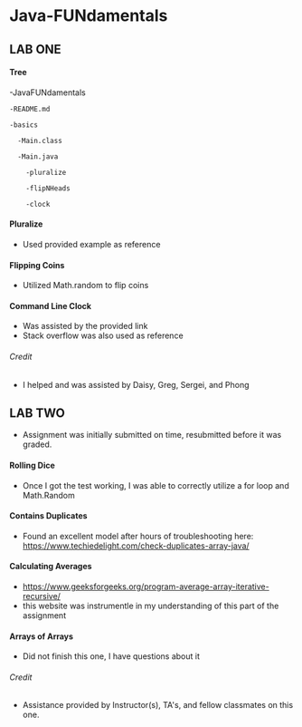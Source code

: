 # Java-FUNdamentals

## LAB ONE

#### Tree
-JavaFUNdamentals


    -README.md

    -basics

      -Main.class

      -Main.java

        -pluralize

        -flipNHeads
      
        -clock


#### Pluralize
- Used provided example as reference

#### Flipping Coins
- Utilized Math.random to flip coins

#### Command Line Clock
- Was assisted by the provided link
- Stack overflow was also used as reference

###### Credit
- I helped and was assisted by Daisy, Greg, Sergei, and Phong

## LAB TWO
- Assignment was initially submitted on time, resubmitted before it was graded.

#### Rolling Dice
- Once I got the test working, I was able to correctly utilize a for loop and Math.Random

#### Contains Duplicates
- Found an excellent model after hours of troubleshooting here: https://www.techiedelight.com/check-duplicates-array-java/

#### Calculating Averages
- https://www.geeksforgeeks.org/program-average-array-iterative-recursive/
- this website was instrumentle in my understanding of this part of the assignment

#### Arrays of Arrays
- Did not finish this one, I have questions about it

###### Credit
- Assistance provided by Instructor(s), TA's, and fellow classmates on this one.
